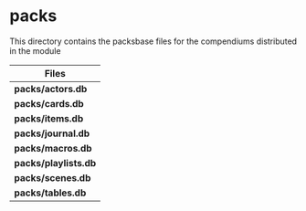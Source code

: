 # packs

This directory contains the packsbase files for the compendiums distributed in the module

| Files                  |
| ---------------------- |
| **packs/actors.db**    |
| **packs/cards.db**     |
| **packs/items.db**     |
| **packs/journal.db**   |
| **packs/macros.db**    |
| **packs/playlists.db** |
| **packs/scenes.db**    |
| **packs/tables.db**    |
